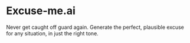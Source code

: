 # Excuse-me.ai
Never get caught off guard again. Generate the perfect, plausible excuse for any situation, in just the right tone.
